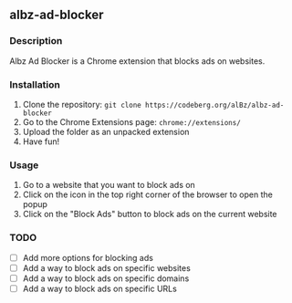 ## albz-ad-blocker

### Description
Albz Ad Blocker is a Chrome extension that blocks ads on websites.
### Installation
1. Clone the repository: `git clone https://codeberg.org/alBz/albz-ad-blocker`
2. Go to the Chrome Extensions page: `chrome://extensions/`
3. Upload the folder as an unpacked extension
4. Have fun!

### Usage
1. Go to a website that you want to block ads on
2. Click on the icon in the top right corner of the browser to open the popup
3. Click on the "Block Ads" button to block ads on the current website

### TODO
- [ ] Add more options for blocking ads
- [ ] Add a way to block ads on specific websites
- [ ] Add a way to block ads on specific domains
- [ ] Add a way to block ads on specific URLs